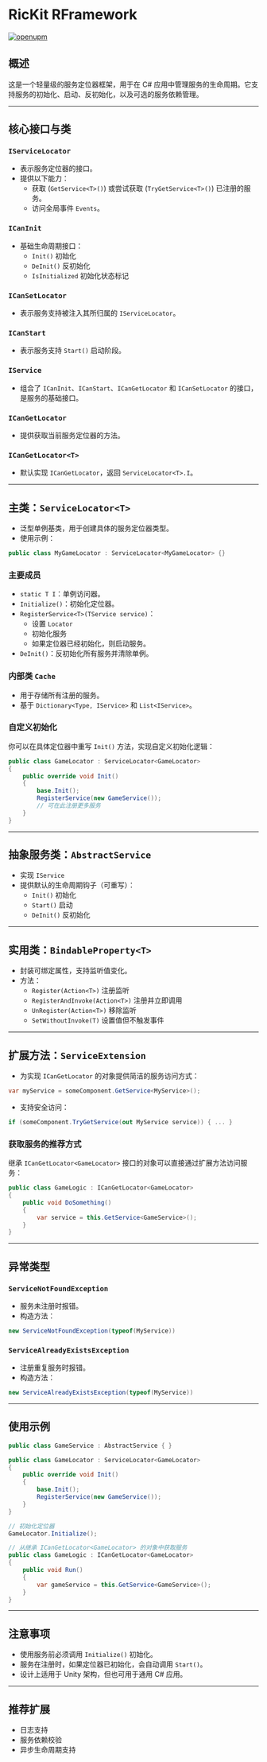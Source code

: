# RicKit RFramework
[![openupm](https://img.shields.io/npm/v/com.rickit.rframework?label=openupm&registry_uri=https://package.openupm.com)](https://openupm.com/packages/com.rickit.rframework/)

## 概述
这是一个轻量级的服务定位器框架，用于在 C# 应用中管理服务的生命周期。它支持服务的初始化、启动、反初始化，以及可选的服务依赖管理。

---

## 核心接口与类

### `IServiceLocator`
- 表示服务定位器的接口。
- 提供以下能力：
  - 获取 (`GetService<T>()`) 或尝试获取 (`TryGetService<T>()`) 已注册的服务。
  - 访问全局事件 `Events`。

### `ICanInit`
- 基础生命周期接口：
  - `Init()` 初始化
  - `DeInit()` 反初始化
  - `IsInitialized` 初始化状态标记

### `ICanSetLocator`
- 表示服务支持被注入其所归属的 `IServiceLocator`。

### `ICanStart`
- 表示服务支持 `Start()` 启动阶段。

### `IService`
- 组合了 `ICanInit`、`ICanStart`、`ICanGetLocator` 和 `ICanSetLocator` 的接口，是服务的基础接口。

### `ICanGetLocator`
- 提供获取当前服务定位器的方法。

### `ICanGetLocator<T>`
- 默认实现 `ICanGetLocator`，返回 `ServiceLocator<T>.I`。

---

## 主类：`ServiceLocator<T>`
- 泛型单例基类，用于创建具体的服务定位器类型。
- 使用示例：

```csharp
public class MyGameLocator : ServiceLocator<MyGameLocator> {}
```

### 主要成员
- `static T I`：单例访问器。
- `Initialize()`：初始化定位器。
- `RegisterService<T>(TService service)`：
  - 设置 `Locator`
  - 初始化服务
  - 如果定位器已经初始化，则启动服务。
- `DeInit()`：反初始化所有服务并清除单例。

### 内部类 `Cache`
- 用于存储所有注册的服务。
- 基于 `Dictionary<Type, IService>` 和 `List<IService>`。

### 自定义初始化
你可以在具体定位器中重写 `Init()` 方法，实现自定义初始化逻辑：

```csharp
public class GameLocator : ServiceLocator<GameLocator>
{
    public override void Init()
    {
        base.Init();
        RegisterService(new GameService());
        // 可在此注册更多服务
    }
}
```

---

## 抽象服务类：`AbstractService`
- 实现 `IService`
- 提供默认的生命周期钩子（可重写）：
  - `Init()` 初始化
  - `Start()` 启动
  - `DeInit()` 反初始化

---

## 实用类：`BindableProperty<T>`
- 封装可绑定属性，支持监听值变化。
- 方法：
  - `Register(Action<T>)` 注册监听
  - `RegisterAndInvoke(Action<T>)` 注册并立即调用
  - `UnRegister(Action<T>)` 移除监听
  - `SetWithoutInvoke(T)` 设置值但不触发事件

---

## 扩展方法：`ServiceExtension`
- 为实现 `ICanGetLocator` 的对象提供简洁的服务访问方式：

```csharp
var myService = someComponent.GetService<MyService>();
```

- 支持安全访问：

```csharp
if (someComponent.TryGetService(out MyService service)) { ... }
```

### 获取服务的推荐方式
继承 `ICanGetLocator<GameLocator>` 接口的对象可以直接通过扩展方法访问服务：

```csharp
public class GameLogic : ICanGetLocator<GameLocator>
{
    public void DoSomething()
    {
        var service = this.GetService<GameService>();
    }
}
```

---

## 异常类型

### `ServiceNotFoundException`
- 服务未注册时报错。
- 构造方法：
```csharp
new ServiceNotFoundException(typeof(MyService))
```

### `ServiceAlreadyExistsException`
- 注册重复服务时报错。
- 构造方法：
```csharp
new ServiceAlreadyExistsException(typeof(MyService))
```

---

## 使用示例
```csharp
public class GameService : AbstractService { }

public class GameLocator : ServiceLocator<GameLocator>
{
    public override void Init()
    {
        base.Init();
        RegisterService(new GameService());
    }
}

// 初始化定位器
GameLocator.Initialize();

// 从继承 ICanGetLocator<GameLocator> 的对象中获取服务
public class GameLogic : ICanGetLocator<GameLocator>
{
    public void Run()
    {
        var gameService = this.GetService<GameService>();
    }
}
```

---

## 注意事项
- 使用服务前必须调用 `Initialize()` 初始化。
- 服务在注册时，如果定位器已初始化，会自动调用 `Start()`。
- 设计上适用于 Unity 架构，但也可用于通用 C# 应用。

---

## 推荐扩展
- 日志支持
- 服务依赖校验
- 异步生命周期支持

